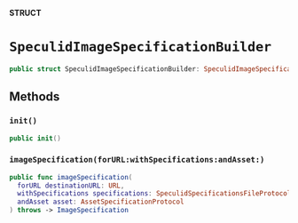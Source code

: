 **STRUCT**

# `SpeculidImageSpecificationBuilder`

```swift
public struct SpeculidImageSpecificationBuilder: SpeculidImageSpecificationBuilderProtocol
```

## Methods
### `init()`

```swift
public init()
```

### `imageSpecification(forURL:withSpecifications:andAsset:)`

```swift
public func imageSpecification(
  forURL destinationURL: URL,
  withSpecifications specifications: SpeculidSpecificationsFileProtocol,
  andAsset asset: AssetSpecificationProtocol
) throws -> ImageSpecification
```

